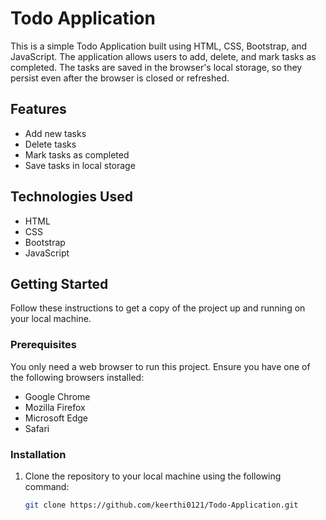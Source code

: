 # Todo Application

This is a simple Todo Application built using HTML, CSS, Bootstrap, and JavaScript. The application allows users to add, delete, and mark tasks as completed. The tasks are saved in the browser's local storage, so they persist even after the browser is closed or refreshed.

## Features

- Add new tasks
- Delete tasks
- Mark tasks as completed
- Save tasks in local storage

## Technologies Used

- HTML
- CSS
- Bootstrap
- JavaScript

## Getting Started

Follow these instructions to get a copy of the project up and running on your local machine.

### Prerequisites

You only need a web browser to run this project. Ensure you have one of the following browsers installed:

- Google Chrome
- Mozilla Firefox
- Microsoft Edge
- Safari

### Installation

1. Clone the repository to your local machine using the following command:
   ```sh
   git clone https://github.com/keerthi0121/Todo-Application.git
